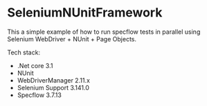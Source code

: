 # SeleniumNUnitFramework
This a simple example of how to run specflow tests in parallel using Selenium WebDriver + NUnit + Page Objects.

<!-- ![Project structure](structure.PNG) -->

Tech stack:

- .Net core 3.1
- NUnit
- WebDriverManager 2.11.x
- Selenium Support 3.141.0
- Specflow 3.7.13
